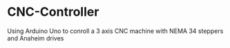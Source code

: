 # CNC-Controller
Using Arduino Uno to conroll a 3 axis CNC machine with NEMA 34 steppers and Anaheim drives
